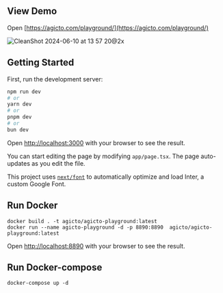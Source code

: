 ## View Demo

Open [https://agicto.com/playground/](https://agicto.com/playground/)

![CleanShot 2024-06-10 at 13 57 20@2x](https://github.com/agicto/agicto-playground/assets/9738969/df890020-a950-4bac-9468-e75d1570dfc4)


## Getting Started

First, run the development server:

```bash
npm run dev
# or
yarn dev
# or
pnpm dev
# or
bun dev
```


Open [http://localhost:3000](http://localhost:3000) with your browser to see the result.

You can start editing the page by modifying `app/page.tsx`. The page auto-updates as you edit the file.

This project uses [`next/font`](https://nextjs.org/docs/basic-features/font-optimization) to automatically optimize and load Inter, a custom Google Font.


## Run Docker
```
docker build . -t agicto/agicto-playground:latest
docker run --name agicto-playground -d -p 8890:8890  agicto/agicto-playground:latest
```
Open [http://localhost:8890](http://localhost:8890) with your browser to see the result.


## Run Docker-compose
```
docker-compose up -d

```
